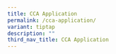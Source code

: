 ```yaml
---
title: CCA Application
permalink: /cca-application/
variant: tiptap
description: ""
third_nav_title: CCA Application
---
```

